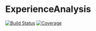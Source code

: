 # ExperienceAnalysis

[![Build Status](https://github.com/JuliaActuary/ExperienceAnalysis.jl/workflows/CI/badge.svg)](https://github.com/JuliaActuary/ExperienceAnalysis.jl/actions)
[![Coverage](https://codecov.io/gh/JuliaActuary/ExperienceAnalysis.jl/branch/master/graph/badge.svg)](https://codecov.io/gh/JuliaActuary/ExperienceAnalysis.jl)
